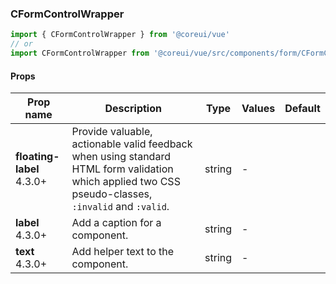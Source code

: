 ### CFormControlWrapper

```jsx
import { CFormControlWrapper } from '@coreui/vue'
// or
import CFormControlWrapper from '@coreui/vue/src/components/form/CFormControlWrapper'
```

#### Props

| Prop name                                                         | Description                                                                                                                                         | Type   | Values | Default |
| ----------------------------------------------------------------- | --------------------------------------------------------------------------------------------------------------------------------------------------- | ------ | ------ | ------- |
| **floating-label** <br><div class="badge bg-primary">4.3.0+</div> | Provide valuable, actionable valid feedback when using standard HTML form validation which applied two CSS pseudo-classes, `:invalid` and `:valid`. | string | -      |         |
| **label** <br><div class="badge bg-primary">4.3.0+</div>          | Add a caption for a component.                                                                                                                      | string | -      |         |
| **text** <br><div class="badge bg-primary">4.3.0+</div>           | Add helper text to the component.                                                                                                                   | string | -      |         |
